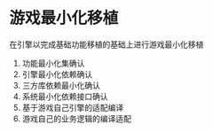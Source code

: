 # 游戏最小化移植
在引擎以完成基础功能移植的基础上进行游戏最小化移植

1. 功能最小化集确认
2. 引擎最小化依赖确认
3. 三方库依赖最小化确认
4. 系统最小化依赖接口确认
5. 基于游戏自己引擎的适配编译
6. 游戏自己的业务逻辑的编译适配